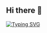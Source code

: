 ## Hi there 👋
[![Typing SVG](https://readme-typing-svg.demolab.com?font=Fira+Code&duration=6000&pause=1000&color=E5BDF7&center=true&vCenter=true&multiline=true&random=false&width=490&height=82&lines=Hi%F0%9F%91%8B%2C++Mi+name+is+Agustin+Urrutia;+and+i'm+Full+Stack+Developer%F0%9F%9A%80)](https://git.io/typing-svg)
<!--
**AgusUrrutia/AgusUrrutia** is a ✨ _special_ ✨ repository because its `README.md` (this file) appears on your GitHub profile.

Here are some ideas to get you started:

- 🔭 I’m currently working on ...
- 🌱 I’m currently learning ...
- 👯 I’m looking to collaborate on ...
- 🤔 I’m looking for help with ...
- 💬 Ask me about ...
- 📫 How to reach me: ...
- 😄 Pronouns: ...
- ⚡ Fun fact: ...
-->
